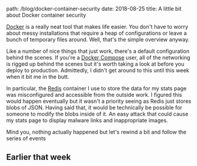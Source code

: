 path: /blog/docker-container-security
date: 2018-08-25
title: A little bit about Docker container security

[Docker](https://www.docker.com/) is a really neat tool that makes life easier. You don't have to worry about messy installations that require a heap of configurations or leave a bunch of temporary files around. Well, that's the simple overview anyway.

Like a number of nice things that just work, there's a default configuration behind the scenes. If you're a [Docker Compose](https://docs.docker.com/compose/) user, all of the networking is rigged up behind the scenes but it's worth taking a look at before you deploy to production. Admittedly, I didn't get around to this until this week when it bit me in the butt.

In particular, the [Redis](https://redis.io/) container I use to store the data for my stats page was misconfigured and accessible from the outside work. I figured this would happen eventually but it wasn't a priority seeing as Redis just stores blobs of JSON. Having said that, it would be technically be possible for someone to modify the blobs inside of it. An easy attack that could cause my stats page to display malware links and inappropriate images.

Mind you, nothing actually happened but let's rewind a bit and follow the series of events

## Earlier that week
